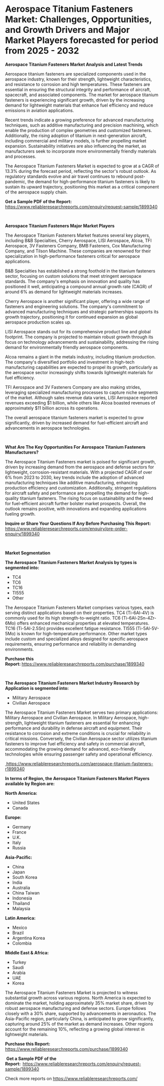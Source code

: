 <p><h1>Aerospace Titanium Fasteners Market: Challenges, Opportunities, and Growth Drivers and Major Market Players forecasted for period from 2025 - 2032</h1></p><p><strong>Aerospace Titanium Fasteners Market Analysis and Latest Trends</strong></p>
<p><p>Aerospace titanium fasteners are specialized components used in the aerospace industry, known for their strength, lightweight characteristics, and resistance to corrosion and high temperatures. These fasteners are essential in ensuring the structural integrity and performance of aircraft, spacecraft, and associated components. The market for aerospace titanium fasteners is experiencing significant growth, driven by the increasing demand for lightweight materials that enhance fuel efficiency and reduce emissions in aviation applications.</p><p>Recent trends indicate a growing preference for advanced manufacturing techniques, such as additive manufacturing and precision machining, which enable the production of complex geometries and customized fasteners. Additionally, the rising adoption of titanium in next-generation aircraft, including commercial and military models, is further propelling market expansion. Sustainability initiatives are also influencing the market, as manufacturers seek to incorporate more environmentally friendly materials and processes.</p><p>The Aerospace Titanium Fasteners Market is expected to grow at a CAGR of 13.3% during the forecast period, reflecting the sector's robust outlook. As regulatory standards evolve and air travel continues to rebound post-pandemic, the demand for high-performance titanium fasteners is likely to sustain its upward trajectory, positioning this market as a critical component of the aerospace supply chain.</p></p>
<p><strong>Get a Sample PDF of the Report:&nbsp;</strong> <a href="https://www.reliableresearchreports.com/enquiry/request-sample/1899340?utm_campaign=3057&utm_medium=2&utm_source=Github&utm_content=ia&utm_term=11042025&utm_id=aerospace-titanium-fasteners">https://www.reliableresearchreports.com/enquiry/request-sample/1899340</a></p>
<p>&nbsp;</p>
<p><strong>Aerospace Titanium Fasteners Major Market Players</strong></p>
<p><p>The Aerospace Titanium Fasteners Market features several key players, including B&B Specialties, Cherry Aerospace, LISI Aerospace, Alcoa, TFI Aerospace, 3V Fasteners Company, BMB Fasteners, Cox Manufacturing Company, and Tilson Machine. These companies are renowned for their specialization in high-performance fasteners critical for aerospace applications.</p><p>B&B Specialties has established a strong foothold in the titanium fasteners sector, focusing on custom solutions that meet stringent aerospace standards. The company's emphasis on innovation and quality has positioned it well, anticipating a compound annual growth rate (CAGR) of around 6% as demand for lightweight materials increases.</p><p>Cherry Aerospace is another significant player, offering a wide range of fasteners and engineering solutions. The company's commitment to advanced manufacturing techniques and strategic partnerships supports its growth trajectory, positioning it for continued expansion as global aerospace production scales up.</p><p>LISI Aerospace stands out for its comprehensive product line and global footprint. The company is projected to maintain robust growth through its focus on technology advancements and sustainability, addressing the rising demand for environmentally friendly aerospace components.</p><p>Alcoa remains a giant in the metals industry, including titanium production. The company's diversified portfolio and investment in high-tech manufacturing capabilities are expected to propel its growth, particularly as the aerospace sector increasingly shifts towards lightweight materials for fuel efficiency.</p><p>TFI Aerospace and 3V Fasteners Company are also making strides, leveraging specialized manufacturing processes to capture niche segments of the market. Although sales revenue data varies, LISI Aerospace reported revenues exceeding $1 billion, while others like Alcoa boasted revenues of approximately $11 billion across its operations.</p><p>The overall aerospace titanium fasteners market is expected to grow significantly, driven by increased demand for fuel-efficient aircraft and advancements in aerospace technologies.</p></p>
<p>&nbsp;</p>
<p><strong>What Are The Key Opportunities For Aerospace Titanium Fasteners Manufacturers?</strong></p>
<p><p>The Aerospace Titanium Fasteners market is poised for significant growth, driven by increasing demand from the aerospace and defense sectors for lightweight, corrosion-resistant materials. With a projected CAGR of over 6% from 2023 to 2030, key trends include the adoption of advanced manufacturing techniques like additive manufacturing, enhancing production efficiency and customization. Additionally, stringent regulations for aircraft safety and performance are propelling the demand for high-quality titanium fasteners. The rising focus on sustainability and the need for fuel-efficient aircraft further bolster market prospects. Overall, the outlook remains positive, with innovations and expanding applications fueling growth.</p></p>
<p><strong>Inquire or Share Your Questions If Any Before Purchasing This Report:</strong> <a href="https://www.reliableresearchreports.com/enquiry/pre-order-enquiry/1899340?utm_campaign=3057&utm_medium=2&utm_source=Github&utm_content=ia&utm_term=11042025&utm_id=aerospace-titanium-fasteners">https://www.reliableresearchreports.com/enquiry/pre-order-enquiry/1899340</a></p>
<p>&nbsp;</p>
<p><strong>Market Segmentation</strong></p>
<p><strong>The Aerospace Titanium Fasteners Market Analysis by types is segmented into:</strong></p>
<p><ul><li>TC4</li><li>TC6</li><li>TC16</li><li>TI555</li><li>Other</li></ul></p>
<p><p>The Aerospace Titanium Fasteners Market comprises various types, each serving distinct applications based on their properties. TC4 (Ti-6Al-4V) is commonly used for its high strength-to-weight ratio. TC6 (Ti-6Al-2Sn-4Zr-6Mo) offers enhanced mechanical properties at elevated temperatures. TC16 (Ti-5Al-2.5Sn) provides excellent fatigue resistance. TI555 (Ti-5Al-5V-5Mo) is known for high-temperature performance. Other market types include custom and specialized alloys designed for specific aerospace requirements, ensuring performance and reliability in demanding environments.</p></p>
<p><strong>Purchase this Report:&nbsp;</strong><a href="https://www.reliableresearchreports.com/purchase/1899340?utm_campaign=3057&utm_medium=2&utm_source=Github&utm_content=ia&utm_term=11042025&utm_id=aerospace-titanium-fasteners">https://www.reliableresearchreports.com/purchase/1899340</a></p>
<p>&nbsp;</p>
<p><strong>The Aerospace Titanium Fasteners Market Industry Research by Application is segmented into:</strong></p>
<p><ul><li>Military Aerospace</li><li>Civilian Aerospace</li></ul></p>
<p><p>The Aerospace Titanium Fasteners Market serves two primary applications: Military Aerospace and Civilian Aerospace. In Military Aerospace, high-strength, lightweight titanium fasteners are essential for enhancing performance and durability in defense aircraft and equipment. Their resistance to corrosion and extreme conditions is crucial for reliability in critical missions. Conversely, the Civilian Aerospace sector utilizes titanium fasteners to improve fuel efficiency and safety in commercial aircraft, accommodating the growing demand for advanced, eco-friendly technologies while ensuring passenger safety and operational efficiency.</p></p>
<p><a href="https://www.reliableresearchreports.com/aerospace-titanium-fasteners-r1899340?utm_campaign=3057&utm_medium=2&utm_source=Github&utm_content=ia&utm_term=11042025&utm_id=aerospace-titanium-fasteners">&nbsp;https://www.reliableresearchreports.com/aerospace-titanium-fasteners-r1899340</a></p>
<p><strong>In terms of Region, the Aerospace Titanium Fasteners Market Players available by Region are:</strong></p>
<p>
    <p> <strong> North America: </strong>
        <ul>
            <li>United States</li>
            <li>Canada</li>
        </ul>
        </p> 
    <p> <strong> Europe: </strong>
        <ul>
            <li>Germany</li>
            <li>France</li>
            <li>U.K.</li>
            <li>Italy</li>
            <li>Russia</li>
        </ul>
        </p> 
    <p> <strong> Asia-Pacific: </strong>
        <ul>
            <li>China</li>
            <li>Japan</li>
            <li>South Korea</li>
            <li>India</li>
            <li>Australia</li>
            <li>China Taiwan</li>
            <li>Indonesia</li>
            <li>Thailand</li>
            <li>Malaysia</li>
        </ul>
        </p> 
    <p> <strong> Latin America: </strong>
        <ul>
            <li>Mexico</li>
            <li>Brazil</li>
            <li>Argentina Korea</li>
            <li>Colombia</li>
        </ul>
        </p> 
    <p> <strong> Middle East & Africa: </strong>
        <ul>
            <li>Turkey</li>
            <li>Saudi</li>
            <li>Arabia</li>
            <li>UAE</li>
            <li>Korea</li>
        </ul>
    </p>
    </p>
<p><p>The Aerospace Titanium Fasteners Market is projected to witness substantial growth across various regions. North America is expected to dominate the market, holding approximately 35% market share, driven by robust aerospace manufacturing and defense sectors. Europe follows closely with a 30% share, supported by advancements in aeronautics. The Asia-Pacific region, particularly China, is anticipated to grow significantly, capturing around 25% of the market as demand increases. Other regions account for the remaining 10%, reflecting a growing global interest in lightweight materials.</p></p>
<p><strong>Purchase this Report: </strong><a href="https://www.reliableresearchreports.com/purchase/1899340?utm_campaign=3057&utm_medium=2&utm_source=Github&utm_content=ia&utm_term=11042025&utm_id=aerospace-titanium-fasteners">https://www.reliableresearchreports.com/purchase/1899340</a></p>
<p>&nbsp;<strong>Get a Sample PDF of the Report:&nbsp;&nbsp;</strong><a href="https://www.reliableresearchreports.com/enquiry/request-sample/1899340?utm_campaign=3057&utm_medium=2&utm_source=Github&utm_content=ia&utm_term=11042025&utm_id=aerospace-titanium-fasteners">https://www.reliableresearchreports.com/enquiry/request-sample/1899340</a></p>
<p><strong></strong></p>
<p>Check more reports on <a href="https://www.reliableresearchreports.com/?utm_campaign=3057&utm_medium=2&utm_source=Github&utm_content=ia&utm_term=11042025&utm_id=aerospace-titanium-fasteners">https://www.reliableresearchreports.com/</a></p>